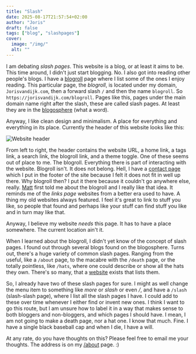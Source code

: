 ```yaml
---
title: "Slash"
date: 2025-08-17T21:57:54+02:00
author: "Joris"
draft: false
tags: ["blog", "slashpages"]
cover:
  image: "/img/"
  alt: ""
---
```


I am debating _slash pages_. This website is a blog, or at least it aims to be. This time around, I didn't just start blogging. No. I also got into reading other people's blogs. I have a [blogroll](/blogroll) page where I list some of the ones I enjoy reading. This particular page, the _blogroll_, is located under my domain, `Jorisvandijk.com`, then a forward slash `/` and then the name `blogroll`. So `https://jorisvandijk.com/blogroll`. Pages like this, pages under the main domain name right after the slash, these are called slash pages. At least they are in the [blogosphere](https://en.wikipedia.org/wiki/Blogosphere) (what a word). 

Anyway, I like clean design and minimalism. A place for everything and everything in its place. Currently the header of this website looks like this: 

![Website header](/img/header.png)

From left to right, the header contains the website URL, a home link, a tags link, a search link, the blogroll link, and a theme toggle. One of these seems out of place to me. The blogroll. Everything there is part of interacting with the website. Blogroll isn't. It does not belong. Hell, I have a [contact page](/joris) which I put in the footer of the site because I felt it does not fit in well up there. Why blogroll then? I put it there because it couldn't go anywhere else, really. [Matt](https://mtwb.blog/blogroll/) first told me about the blogroll and I really like that idea. It reminds me of the _links page_ websites from a better era used to have. A thing my old websites always featured. I feel it's great to link to stuff you like, so people that found and perhaps like your stuff can find stuff you like and in turn may like that. 

Anyway, I believe my website *needs* this page. It has to have a place somewhere. The current location ain't it.

When I learned about the blogroll, I didn't yet know of the concept of slash pages. I found out through several blogs found on the blogosphere. Turns out, there's a huge variety of common slash pages. Ranging from the useful, like a `/about` page, to the macabre with the `/death` page, or the totally pointless, like `/hats`, where one could describe or show all the hats they own. There's so many, that a [website](https://slashpages.net/) exists that lists them. 

So, I already have two of these slash pages for sure. I might as well change the menu item to something like _more_ or _slash_ or even _/_, and have a `/slash` (slash-slash page), where I list all the slash pages I have. I could add to these over time whenever I either find or invent new ones. I think I want to go this route, but I am unsure how to label it in a way that makes sense to both bloggers and non-bloggers, and which pages I should have. I mean, I am not going to make a death page, nor a hat one. I know that much. Fine. I have a single black baseball cap and when I die, I have a will. 

At any rate, do you have thoughts on this? Please feel free to email me your thoughts. The address is on my [/about](/about) page. :)

 
